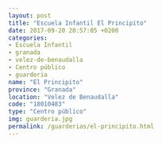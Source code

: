```yaml
---
layout: post
title: "Escuela Infantil El Principito"
date: 2017-09-20 20:57:05 +0200
categories:
- Escuela Infantil
- granada
- velez-de-benaudalla
- Centro público
- guarderia
name: "El Principito"
province: "Granada"
location: "Velez de Benaudalla"
code: "18010483"
type: "Centro público"
img: guarderia.jpg
permalink: /guarderias/el-principito.html
---
```

